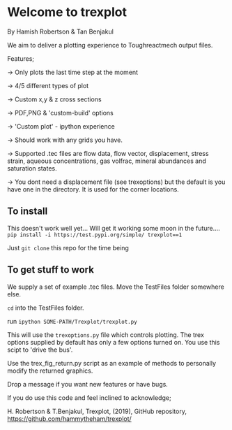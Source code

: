 # Welcome to trexplot

By Hamish Robertson & Tan Benjakul

We aim to deliver a plotting experience to Toughreactmech output files.

Features;

-> Only plots the last time step at the moment

-> 4/5 different types of plot

-> Custom x,y & z cross sections

-> PDF,PNG & 'custom-build' options

-> 'Custom plot' - ipython experience

-> Should work with any grids you have.

-> Supported .tec files are flow data, flow vector, displacement, stress strain, aqueous concentrations, gas volfrac, mineral abundances and saturation states.

-> You dont need a displacement file (see trexoptions) but the default is you have one in the directory. It is used for the corner locations.

## To install

This doesn't work well yet... Will get it working some moon in the future....
`pip install -i https://test.pypi.org/simple/ trexplot==1`

Just `git clone` this repo for the time being

## To get stuff to work

We supply a set of example .tec files. Move the TestFiles folder somewhere else.

`cd` into the TestFiles folder.

run `ipython SOME-PATH/Trexplot/trexplot.py`

This will use the `trexoptions.py` file which controls plotting. The trex options supplied by default has only a few options turned on. You use this scipt to 'drive the bus'.

Use the trex_fig_return.py script as an example of methods to personally modify the returned graphics.

Drop a message if you want new features or have bugs. 

If you do use this code and feel inclined to acknowledge;

H. Robertson & T.Benjakul, Trexplot, (2019), GitHub repository, https://github.com/hammytheham/trexplot/


